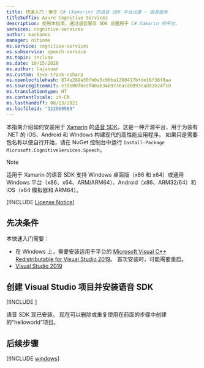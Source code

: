 ```yaml
---
title: 快速入门：用于 C# (Xamarin) 的语音 SDK 平台设置 - 语音服务
titleSuffix: Azure Cognitive Services
description: 使用本指南，通过语音服务 SDK 设置用于 C# Xamarin 的平台。
services: cognitive-services
author: markamos
manager: nitinme
ms.service: cognitive-services
ms.subservice: speech-service
ms.topic: include
ms.date: 10/15/2020
ms.author: lajanuar
ms.custom: devx-track-csharp
ms.openlocfilehash: 874e289a50fb0a5c00ba1260417bfde16f36f8aa
ms.sourcegitcommit: e7d500f8cef40ab3409736acd0893cad02e24fc0
ms.translationtype: HT
ms.contentlocale: zh-CN
ms.lasthandoff: 08/13/2021
ms.locfileid: "122069989"
---
```

本指南介绍如何安装用于 [Xamarin](/xamarin/get-started/what-is-xamarin) 的[语音 SDK](~/articles/cognitive-services/speech-service/speech-sdk.md)，这是一种开源平台，用于为装有 .NET 的 iOS、Android 和 Windows 构建现代的高性能应用程序。 如果只是需要包名称以便自行开始，请在 NuGet 控制台中运行 `Install-Package Microsoft.CognitiveServices.Speech`。

> [!NOTE]
> 适用于 Xamarin 的语音 SDK 支持 Windows 桌面版（x86 和 x64）或通用 Windows 平台（x86、x64、ARM/ARM64）、Android（x86、ARM32/64）和 iOS（x64 模拟器和 ARM64）。

[!INCLUDE [License Notice](~/includes/cognitive-services-speech-service-license-notice.md)]

## <a name="prerequisites"></a>先决条件

本快速入门需要：

* 在 Windows 上，需要安装适用于平台的 [Microsoft Visual C++ Redistributable for Visual Studio 2019](https://support.microsoft.com/en-us/topic/the-latest-supported-visual-c-downloads-2647da03-1eea-4433-9aff-95f26a218cc0)。 首次安装时，可能需要重启。
* [Visual Studio 2019](https://visualstudio.microsoft.com/downloads/)

## <a name="create-a-visual-studio-project-and-install-the-speech-sdk"></a>创建 Visual Studio 项目并安装语音 SDK

[!INCLUDE [](~/includes/cognitive-services-speech-service-quickstart-xamarin-create-proj.md)]

语音 SDK 现已安装。 现在可以删除或重复使用在前面的步骤中创建的“helloworld”项目。

## <a name="next-steps"></a>后续步骤

[!INCLUDE [windows](../quickstart-list.md)]
